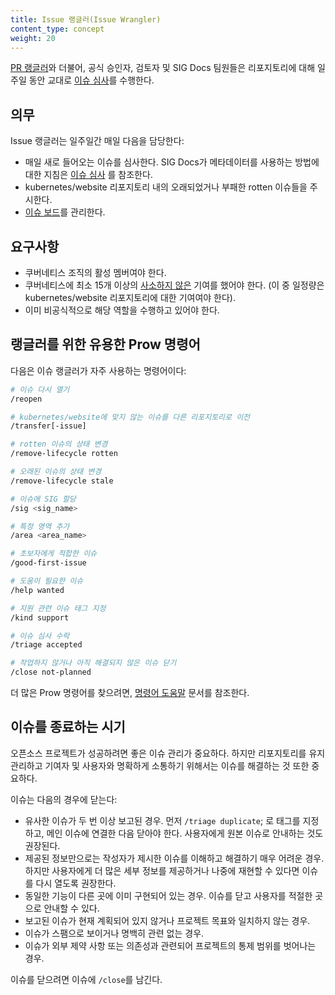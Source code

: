 ```yaml
---
title: Issue 랭글러(Issue Wrangler)
content_type: concept
weight: 20
---
```


<!-- overview -->

[PR 랭글러](/docs/contribute/participate/pr-wranglers)와 더불어, 공식 승인자,
검토자 및 SIG Docs 팀원들은 리포지토리에 대해 
일주일 동안 교대로 
[이슈 심사](/docs/contribute/review/for-approvers/#이슈-심사)를 수행한다.

<!-- body -->

## 의무

Issue 랭글러는 일주일간 매일 다음을 담당한다:

- 매일 새로 들어오는 이슈를 심사한다. SIG Docs가 
    메타데이터를 사용하는 방법에 대한 지침은 [이슈 심사](/docs/contribute/review/for-approvers/#이슈-심사)
    를 참조한다.
- kubernetes/website 리포지토리 내의 오래되었거나 부패한 rotten 이슈들을 주시한다.
- [이슈 보드](https://github.com/orgs/kubernetes/projects/72/views/1)를 관리한다.

## 요구사항

- 쿠버네티스 조직의 활성 멤버여야 한다.
- 쿠버네티스에 최소 15개 이상의 [사소하지 않은](https://www.kubernetes.dev/docs/guide/pull-requests/#trivial-edits) 
    기여를 했어야 한다. (이 중 일정량은 kubernetes/website 리포지토리에 대한 기여여야 한다).
- 이미 비공식적으로 해당 역할을 수행하고 있어야 한다.

## 랭글러를 위한 유용한 Prow 명령어

다음은 이슈 랭글러가 자주 사용하는 명령어이다:

```bash
# 이슈 다시 열기
/reopen

# kubernetes/website에 맞지 않는 이슈를 다른 리포지토리로 이전
/transfer[-issue]

# rotten 이슈의 상태 변경
/remove-lifecycle rotten

# 오래된 이슈의 상태 변경
/remove-lifecycle stale

# 이슈에 SIG 할당
/sig <sig_name>

# 특정 영역 추가
/area <area_name>

# 초보자에게 적합한 이슈
/good-first-issue

# 도움이 필요한 이슈
/help wanted

# 지원 관련 이슈 태그 지정
/kind support

# 이슈 심사 수락
/triage accepted

# 작업하지 않거나 아직 해결되지 않은 이슈 닫기
/close not-planned
```

더 많은 Prow 명령어를 찾으려면, [명령어 도움말](https://prow.k8s.io/command-help) 문서를 참조한다.

## 이슈를 종료하는 시기

오픈소스 프로젝트가 성공하려면 좋은 이슈 관리가 중요하다.
하지만 리포지토리를 유지 관리하고 기여자 및 사용자와 명확하게 소통하기 위해서는
이슈를 해결하는 것 또한 중요하다.

이슈는 다음의 경우에 닫는다:

- 유사한 이슈가 두 번 이상 보고된 경우. 먼저 `/triage duplicate`;
    로 태그를 지정하고, 메인 이슈에 연결한 다음 닫아야 한다. 사용자에게 원본 이슈로 안내하는 것도 권장된다.
- 제공된 정보만으로는 작성자가 제시한 이슈를 이해하고 해결하기 매우 어려운 경우. 
    하지만 사용자에게 더 많은 세부 정보를 제공하거나 나중에 재현할 수 있다면 이슈를 다시 열도록 권장한다.
- 동일한 기능이 다른 곳에 이미 구현되어 있는 경우. 이슈를 닫고 사용자를 적절한 곳으로 안내할 수 있다.
- 보고된 이슈가 현재 계획되어 있지 않거나 프로젝트 목표와 일치하지 않는 경우.
- 이슈가 스팸으로 보이거나 명백히 관련 없는 경우.
- 이슈가 외부 제약 사항 또는 의존성과 관련되어 프로젝트의 통제 범위를 벗어나는 경우.

이슈를 닫으려면 이슈에 `/close`를 남긴다.

